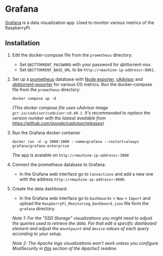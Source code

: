 # Grafana
[Grafana](https://github.com/grafana/grafana) is a data visualization app. Used to monitor various metrics of the RaspberryPi.

## Installation
1. Edit the docker-compose file from the `prometheus` directory:
    - Set `QBITTORRENT_PASSWORD` with your password for qbittorrent-nox.
    - Set `QBITTORRENT_BASE_URL` to be `http://<machine-ip-address>:8081`.

2. Set up a [prometheus](https://prometheus.io/) database with [Node exporter](https://github.com/prometheus/node_exporter), [cAdvisor](https://github.com/google/cadvisor) and [qbittorrent-exporter](https://github.com/caseyscarborough/qbittorrent-exporter) for various OS metrics. Run the docker-compose file from the `prometheus` directory:
    ```
    docker compose up -d
    ```
    _(This docker compose file uses cAdvisor image `gcr.io/cadvisor/cadvisor:v0.49.1`. It's recommended to replace the version number with the lastest available from https://github.com/google/cadvisor/releases)_

3. Run the Grafana docker container
    ```
    docker run -d -p 3000:3000 --name=grafana --restart=always grafana/grafana-enterprise
    ```
    The app is avaiable on `http://<machine-ip-address>:3000`

4. Connect the prometheus database to Grafana:
    - In the Grafana web interface go to `Connections` and add a new one with the address `http://<machine-ip-address>:9090`.

5. Create the data dashboard:
    - In the Grafana web interface go to `Dashboards` > `New` > `Import` and upload the `RaspberryPi_Monitoring_Dashboard.json` file form the `grafana` directory.

    _Note 1: For the "SSD Storage" visualizations you might need to adjust the queries used to retrieve the data. For that edit a specific dashboard element and adjust the `mountpoint` and `device` values of each query according to your setup._ 

    _Note 2: The Apache logs visualizations won't work unless you configure ModSecurity in [this](../apache2/README.md#optional-secure-apache2-server-against-attacks) section of the Apache2 readme._ 
